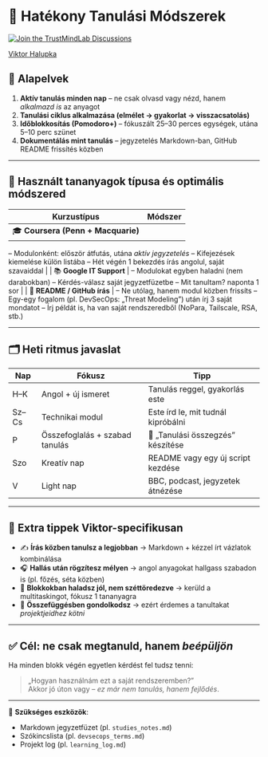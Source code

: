 # 🎯 Hatékony Tanulási Módszerek

[![Join the TrustMindLab Discussions](https://img.shields.io/badge/💬_Join-TrustMindLab-blueviolet)](https://github.com/goAuD/MyHomeLab/discussions/1)  
<div class="badge-base LI-profile-badge" data-locale="hu_HU" data-size="medium" data-theme="light" data-type="VERTICAL" data-vanity="viktor-halupka-weiz" data-version="v1">
  <a class="badge-base__link LI-simple-link" href="https://at.linkedin.com/in/viktor-halupka-weiz?trk=profile-badge">Viktor Halupka</a>
</div>

## 🧠 Alapelvek

1. **Aktív tanulás minden nap** – ne csak olvasd vagy nézd, hanem *alkalmazd is* az anyagot
2. **Tanulási ciklus alkalmazása (elmélet → gyakorlat → visszacsatolás)**
3. **Időblokkosítás (Pomodoro+)** – fókuszált 25–30 perces egységek, utána 5–10 perc szünet
4. **Dokumentálás mint tanulás** – jegyzetelés Markdown-ban, GitHub README frissítés közben

---

## 📘 Használt tananyagok típusa és optimális módszered

| Kurzustípus | Módszer |
|-------------|---------|
| 🎓 **Coursera (Penn + Macquarie)** |
– Modulonként: először átfutás, utána *aktív jegyzetelés*
– Kifejezések kiemelése külön listába
– Hét végén 1 bekezdés írás angolul, saját szavaiddal
|
| 📚 **Google IT Support** |
– Modulokat egyben haladni (nem darabokban)
– Kérdés-válasz saját jegyzetfüzetbe
– Mit tanultam? naponta 1 sor
|
| 📂 **README / GitHub írás** |
– Ne utólag, hanem modul közben frissíts
– Egy-egy fogalom (pl. DevSecOps: „Threat Modeling”) után írj 3 saját mondatot
– Írj példát is, ha van saját rendszeredből (NoPara, Tailscale, RSA, stb.)

---

## 🗂️ Heti ritmus javaslat

| Nap | Fókusz | Tipp |
|-----|--------|------|
| H–K | Angol + új ismeret | Tanulás reggel, gyakorlás este |
| Sz–Cs | Technikai modul | Este írd le, mit tudnál kipróbálni |
| P | Összefoglalás + szabad tanulás | 📄 „Tanulási összegzés” készítése |
| Szo | Kreatív nap | README vagy egy új script kezdése |
| V | Light nap | BBC, podcast, jegyzetek átnézése |

---

## 🧩 Extra tippek Viktor-specifikusan

- ✍️ **Írás közben tanulsz a legjobban** → Markdown + kézzel írt vázlatok kombinálása
- 🎧 **Hallás után rögzítesz mélyen** → angol anyagokat hallgass szabadon is (pl. főzés, séta közben)
- 🧱 **Blokkokban haladsz jól, nem széttöredezve** → kerüld a multitaskingot, fókusz 1 tananyagra
- 🧠 **Összefüggésben gondolkodsz** → ezért érdemes a tanultakat *projektjeidhez kötni*

---

## ✅ Cél: ne csak megtanuld, hanem *beépüljön*

Ha minden blokk végén egyetlen kérdést fel tudsz tenni:
> „Hogyan használnám ezt a saját rendszeremben?”  
Akkor jó úton vagy – *ez már nem tanulás, hanem fejlődés*.

---

📌 **Szükséges eszközök**:

- Markdown jegyzetfüzet (pl. `studies_notes.md`)
- Szókincslista (pl. `devsecops_terms.md`)
- Projekt log (pl. `learning_log.md`)
